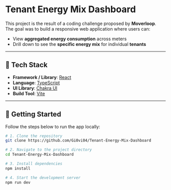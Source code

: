 # Tenant Energy Mix Dashboard

This project is the result of a coding challenge proposed by **Moverloop**.  
The goal was to build a responsive web application where users can:

- View **aggregated energy consumption** across meters
- Drill down to see the **specific energy mix** for individual **tenants**

---

## 🔧 Tech Stack

- **Framework / Library**: [React](https://reactjs.org/)
- **Language**: [TypeScript](https://www.typescriptlang.org/)
- **UI Library**: [Chakra UI](https://chakra-ui.com/)
- **Build Tool**: [Vite](https://vitejs.dev/)

---

## 🚀 Getting Started

Follow the steps below to run the app locally:

```bash
# 1. Clone the repository
git clone https://github.com/Gi0vi04/Tenant-Energy-Mix-Dashboard

# 2. Navigate to the project directory
cd Tenant-Energy-Mix-Dashboard

# 3. Install dependencies
npm install

# 4. Start the development server
npm run dev

